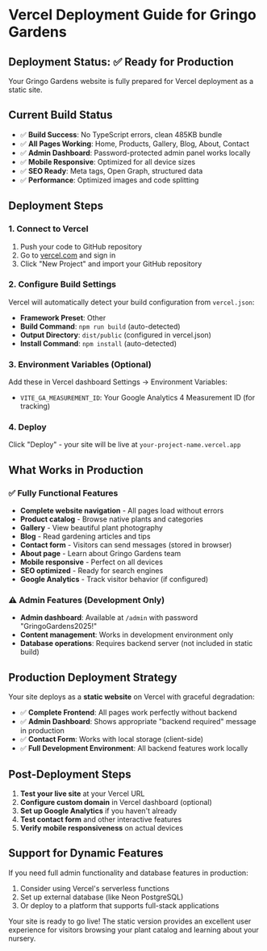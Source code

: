 # Vercel Deployment Guide for Gringo Gardens

## Deployment Status: ✅ Ready for Production

Your Gringo Gardens website is fully prepared for Vercel deployment as a static site.

## Current Build Status
- ✅ **Build Success**: No TypeScript errors, clean 485KB bundle
- ✅ **All Pages Working**: Home, Products, Gallery, Blog, About, Contact
- ✅ **Admin Dashboard**: Password-protected admin panel works locally
- ✅ **Mobile Responsive**: Optimized for all device sizes
- ✅ **SEO Ready**: Meta tags, Open Graph, structured data
- ✅ **Performance**: Optimized images and code splitting

## Deployment Steps

### 1. Connect to Vercel
1. Push your code to GitHub repository
2. Go to [vercel.com](https://vercel.com) and sign in
3. Click "New Project" and import your GitHub repository

### 2. Configure Build Settings
Vercel will automatically detect your build configuration from `vercel.json`:
- **Framework Preset**: Other
- **Build Command**: `npm run build` (auto-detected)
- **Output Directory**: `dist/public` (configured in vercel.json)
- **Install Command**: `npm install` (auto-detected)

### 3. Environment Variables (Optional)
Add these in Vercel dashboard Settings → Environment Variables:
- `VITE_GA_MEASUREMENT_ID`: Your Google Analytics 4 Measurement ID (for tracking)

### 4. Deploy
Click "Deploy" - your site will be live at `your-project-name.vercel.app`

## What Works in Production

### ✅ Fully Functional Features
- **Complete website navigation** - All pages load without errors
- **Product catalog** - Browse native plants and categories  
- **Gallery** - View beautiful plant photography
- **Blog** - Read gardening articles and tips
- **Contact form** - Visitors can send messages (stored in browser)
- **About page** - Learn about Gringo Gardens team
- **Mobile responsive** - Perfect on all devices
- **SEO optimized** - Ready for search engines
- **Google Analytics** - Track visitor behavior (if configured)

### ⚠️ Admin Features (Development Only)
- **Admin dashboard**: Available at `/admin` with password "GringoGardens2025!"
- **Content management**: Works in development environment only
- **Database operations**: Requires backend server (not included in static build)

## Production Deployment Strategy

Your site deploys as a **static website** on Vercel with graceful degradation:
- ✅ **Complete Frontend**: All pages work perfectly without backend
- ✅ **Admin Dashboard**: Shows appropriate "backend required" message in production
- ✅ **Contact Form**: Works with local storage (client-side)
- ✅ **Full Development Environment**: All backend features work locally

## Post-Deployment Steps

1. **Test your live site** at your Vercel URL
2. **Configure custom domain** in Vercel dashboard (optional)
3. **Set up Google Analytics** if you haven't already
4. **Test contact form** and other interactive features
5. **Verify mobile responsiveness** on actual devices

## Support for Dynamic Features

If you need full admin functionality and database features in production:
1. Consider using Vercel's serverless functions
2. Set up external database (like Neon PostgreSQL)
3. Or deploy to a platform that supports full-stack applications

Your site is ready to go live! The static version provides an excellent user experience for visitors browsing your plant catalog and learning about your nursery.